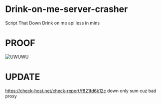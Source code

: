 # Drink-on-me-server-crasher
Script That Down Drink on me api less in mins


# PROOF
![UWUWU](https://media.discordapp.net/attachments/1091373507943874660/1094251969218105476/image.png)

# UPDATE

https://check-host.net/check-report/f821fd6k12c down only sum cuz bad proxy
